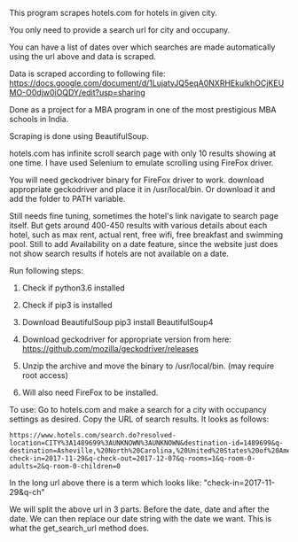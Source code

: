 This program scrapes hotels.com for hotels in given city. 

You only need to provide a search url for city and occupany. 

You can have a list of dates over which searches are made automatically using the url above and data is scraped.

Data is scraped according to following file:
https://docs.google.com/document/d/1LujatvJQ5eqA0NXRHEkulkhOCjKEUMO-O0djw0iOQDY/edit?usp=sharing

Done as a project for a MBA program in one of the most prestigious MBA schools in India.

Scraping is done using BeautifulSoup.

hotels.com has infinite scroll search page with only 10 results showing at one time. 
I have used Selenium to emulate scrolling using FireFox driver.

You will need geckodriver binary for FireFox driver to work. download appropriate geckodriver and place it in /usr/local/bin. Or download it and add the folder to PATH variable.

Still needs fine tuning, sometimes the hotel's link navigate to search page itself. But gets around 400-450 results with various details about each hotel, such as max rent, actual rent, free wifi, free breakfast and swimming pool. Still to add Availability on a date feature, since the website just does not show search results if hotels are not available on a date.


Run following steps:
1. Check if python3.6 installed
2. Check if pip3 is installed
3. Download BeautifulSoup
    pip3 install BeautifulSoup4

4. Download geckodriver for appropriate version from here:
    https://github.com/mozilla/geckodriver/releases

5. Unzip the archive and move the binary to /usr/local/bin. (may require root access)
6. Will also need FireFox to be installed.

To use:
Go to hotels.com and make a search for a city with occupancy settings as desired. Copy the URL of search results. It looks as follows:

    https://www.hotels.com/search.do?resolved-location=CITY%3A1489699%3AUNKNOWN%3AUNKNOWN&destination-id=1489699&q-destination=Asheville,%20North%20Carolina,%20United%20States%20of%20America&q-check-in=2017-11-29&q-check-out=2017-12-07&q-rooms=1&q-room-0-adults=2&q-room-0-children=0
In the long url above there is a term which looks like: "check-in=2017-11-29&q-ch"

We will split the above url in 3 parts. Before the date, date and after the date. We can then replace our date string with the date we want. This is what the get_search_url method does.